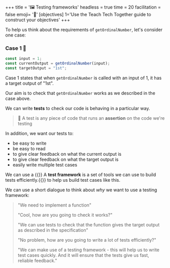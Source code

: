 +++
title = '🖼️ Testing frameworks'
headless = true
time = 20
facilitation = false
emoji= '🧩'
[objectives]
    1='Use the Teach Tech Together guide to construct your objectives'
+++

To help us think about the requirements of `getOrdinalNumber`, let's consider one case:

### Case 1 💼

```js
const input = 1;
const currentOutput = getOrdinalNumber(input);
const targetOutput = "1st";
```

Case 1 states that when `getOrdinalNumber` is called with an input of 1, it has a target output of "1st".

Our aim is to check that `getOrdinalNumber` works as we described in the case above.

We can write **tests** to check our code is behaving in a particular way.

> 🔑 A test is any piece of code that runs an **assertion** on the code we're testing

In addition, we want our tests to:

- be easy to write
- be easy to read
- to give clear feedback on what the current output is
- to give clear feedback on what the target output is
- easily write multiple test cases

We can use a {{<tooltip title="test framework">}} A **test framework** is a set of tools we can use to build tests efficiently.{{</tooltip>}} to help us build test cases like this.

We can use a short dialogue to think about _why_ we want to use a testing framework:

> "We need to implement a function"
>
> "Cool, how are you going to check it works?"
>
> "We can use tests to check that the function gives the target output as described in the specification"
>
> "No problem, how are you going to write a lot of tests efficiently?"
>
> "We can make use of a testing framework - this will help us to write test cases quickly. And it will ensure that the tests give us fast, reliable feedback."
